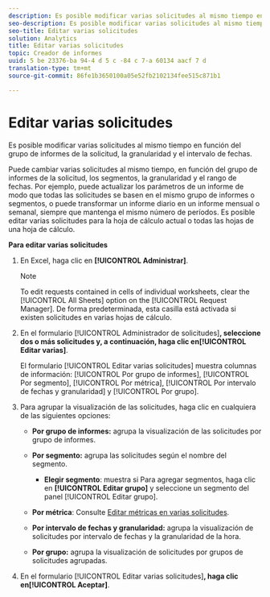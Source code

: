 ```yaml
---
description: Es posible modificar varias solicitudes al mismo tiempo en función del grupo de informes de la solicitud, la granularidad y el intervalo de fechas.
seo-description: Es posible modificar varias solicitudes al mismo tiempo en función del grupo de informes de la solicitud, la granularidad y el intervalo de fechas.
seo-title: Editar varias solicitudes
solution: Analytics
title: Editar varias solicitudes
topic: Creador de informes
uuid: 5 be 23376-ba 94-4 d 5 c -84 c 7-a 60134 aacf 7 d
translation-type: tm+mt
source-git-commit: 86fe1b3650100a05e52fb2102134fee515c871b1

---
```



# Editar varias solicitudes

Es posible modificar varias solicitudes al mismo tiempo en función del grupo de informes de la solicitud, la granularidad y el intervalo de fechas.

Puede cambiar varias solicitudes al mismo tiempo, en función del grupo de informes de la solicitud, los segmentos, la granularidad y el rango de fechas. Por ejemplo, puede actualizar los parámetros de un informe de modo que todas las solicitudes se basen en el mismo grupo de informes o segmentos, o puede transformar un informe diario en un informe mensual o semanal, siempre que mantenga el mismo número de períodos. Es posible editar varias solicitudes para la hoja de cálculo actual o todas las hojas de una hoja de cálculo.

**Para editar varias solicitudes**

1. En Excel, haga clic en **[!UICONTROL Administrar]**.

   >[!NOTE]
   >
   >To edit requests contained in cells of individual worksheets, clear the [!UICONTROL All Sheets] option on the [!UICONTROL Request Manager]. De forma predeterminada, esta casilla está activada si existen solicitudes en varias hojas de cálculo.

1. En el formulario [!UICONTROL Administrador de solicitudes]**, seleccione dos o más solicitudes y, a continuación, haga clic en[!UICONTROL Editar varias]**.

   El formulario [!UICONTROL Editar varias solicitudes] muestra columnas de información: [!UICONTROL Por grupo de informes], [!UICONTROL Por segmento], [!UICONTROL Por métrica], [!UICONTROL Por intervalo de fechas y granularidad] y [!UICONTROL Por grupo].
1. Para agrupar la visualización de las solicitudes, haga clic en cualquiera de las siguientes opciones:

   * **Por grupo de informes:** agrupa la visualización de las solicitudes por grupo de informes.
   * **Por segmento:** agrupa las solicitudes según el nombre del segmento.

      * **Elegir segmento**: muestra si Para agregar segmentos, haga clic en **[!UICONTROL Editar grupo]** y seleccione un segmento del panel [!UICONTROL Editar grupo].
   * **Por métrica**: Consulte [Editar métricas en varias solicitudes](../../../analyze/report-builder/manage-requests/edit-multiple-metrics.md#concept_1524B059C72C4224AA199411151069AB).

   * **Por intervalo de fechas y granularidad:** agrupa la visualización de solicitudes por intervalo de fechas y la granularidad de la hora.
   * **Por grupo:** agrupa la visualización de solicitudes por grupos de solicitudes agrupadas.


1. En el formulario [!UICONTROL Editar varias solicitudes]**, haga clic en[!UICONTROL Aceptar]**.
